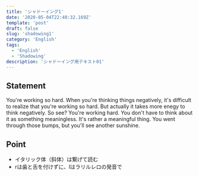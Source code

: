 ```yaml
---
title: 'シャドーイング1'
date: '2020-05-04T22:40:32.169Z'
template: 'post'
draft: false
slug: 'shadowing1'
category: 'English'
tags:
  - 'English'
  - 'Shadowing'
description: 'シャドーイング用テキスト01'
---
```


## Statement

You're working so hard. When you're thinking things negatively, it's difficult to realize that you're working so hard.
But actually it takes more enegy to think negatively.
So see? You're working hard. You don't have to think about it as something meaningless. It's rather a meaningful thing.
You went through those bumps, but you'll see another sunshine.

## Point
* イタリック体（斜体）は繋げて読む
* rは歯と舌を付けずに、lはラリルレロの発音で